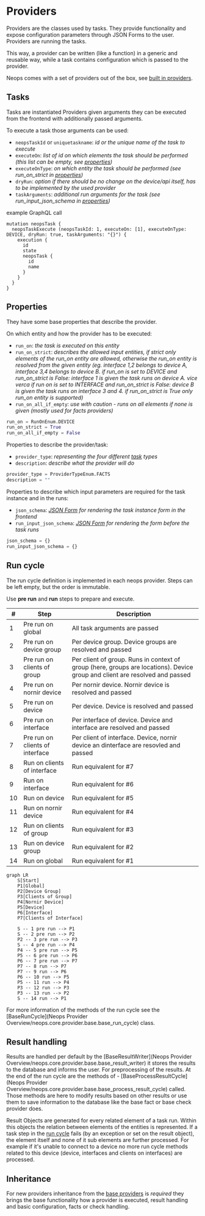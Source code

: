 # Providers

Providers are the classes used by tasks. They provide functionality and expose configuration parameters through JSON Forms to the user. Providers are running the tasks.

This way, a provider can be written (like a function) in a generic and reusable way, while a task contains configuration which is passed to the provider.

Neops comes with a set of providers out of the box, see [built in providers](30-provider_overview).

## Tasks

Tasks are instantiated Providers given arguments they can be executed from the frontend with additionally passed arguments.

To execute a task those arguments can be used:

- `neopsTaskId` or `uniquetaskname`: _id or the unique name of the task to execute_
- `executeOn`: _list of id on which elements the task should be performed (this list can be empty, see [properties](#properties))_
- `executeOnType`: _on which entity the task should be performed (see run_on_strict in [properties](#properties))_
- `dryRun`: _option if there should be no change on the device/api itself, has to be implemented by the used provider_
- `taskArguments`: _additional run arguments for the task (see run_input_json_schema in [properties](#properties))_

example GraphQL call

```
mutation neopsTask {
  neopsTaskExecute (neopsTaskId: 1, executeOn: [1], executeOnType: DEVICE, dryRun: true, taskArguments: "{}") {
    execution {
      id
      state
      neopsTask {
        id
        name
      }
    }
  }
}
```

## Properties

They have some base properties that describe the provider.

On which entity and how the provider has to be executed:

- `run_on`: _the task is executed on this entity_
- `run_on_strict`: _describes the allowed input entities, if strict only elements of the run_on entity are allowed, otherwise the run_on entity is resolved from the given entity (eg. interface 1,2 belongs to device A, interface 3,4 belongs to device B. if run_on is set to DEVICE and run_on_strict is False: interface 1 is given the task runs on device A. vice verca if run on is set to INTERFACE and run_on_strict is False: device B is given the task runs on interface 3 and 4. if run_on_strict is True only run_on entity is supported)_
- `run_on_all_if_empty`: _use with caution_ - _runs on all elements if none is given (mostly used for facts providers)_

```python
run_on = RunOnEnum.DEVICE
run_on_strict = True
run_on_all_if_empty = False
```

Properties to describe the provider/task:

- `provider_type`: _representing the four different [task](#tasks) types_
- `description`: _describe what the provider will do_

```python
provider_type = ProviderTypeEnum.FACTS
description = ""
```

Properties to describe which input parameters are required for the task instance and in the runs:

- `json_schema`: _[JSON Form](40-appendix#json-form) for rendering the task instance form in the frontend_
- `run_input_json_schema`: _[JSON Form](40-appendix#json-form) for rendering the form before the task runs_

```python
json_schema = {}
run_input_json_schema = {}
```

## Run cycle

The run cycle definition is implemented in each neops provider. Steps can be left empty, but the order is immutable.

Use **pre run** and **run** steps to prepare and execute.

| #   | Step                            | Description                                                                                                                 |
| --- | ------------------------------- | --------------------------------------------------------------------------------------------------------------------------- |
| 1   | Pre run on global               | All task arguments are passed                                                                                               |
| 2   | Pre run on device group         | Per device group. Device groups are resolved and passed                                                                     |
| 3   | Pre run on clients of group     | Per client of group. Runs in context of group (here, groups are locations). Device group and client are resolved and passed |
| 4   | Pre run on nornir device        | Per nornir device. Nornir device is resolved and passed                                                                     |
| 5   | Pre run on device               | Per device. Device is resolved and passed                                                                                   |
| 6   | Pre run on interface            | Per interface of device. Device and interface are resolved and passed                                                       |
| 7   | Pre run on clients of interface | Per client of interface. Device, nornir device an dinterface are resovled and passed                                        |
| 8   | Run on clients of interface     | Run equivalent for #7                                                                                                       |
| 9   | Run on interface                | Run equivalent for #6                                                                                                       |
| 10  | Run on device                   | Run equivalent for #5                                                                                                       |
| 11  | Run on nornir device            | Run equivalent for #4                                                                                                       |
| 12  | Run on clients of group         | Run equivalent for #3                                                                                                       |
| 13  | Run on device group             | Run equivalent for #2                                                                                                       |
| 14  | Run on global                   | Run equivalent for #1                                                                                                       |

```mermaid
graph LR
    S[Start]
    P1[Global]
    P2[Device Group]
    P3[Clients of Group]
    P4[Nornir Device]
    P5[Device]
    P6[Interface]
    P7[Clients of Interface]

    S -- 1 pre run --> P1
    S -- 2 pre run --> P2
    P2 -- 3 pre run --> P3
    S -- 4 pre run --> P4
    P4 -- 5 pre run --> P5
    P5 -- 6 pre run --> P6
    P6 -- 7 pre run --> P7
    P7 -- 8 run --> P7
    P7 -- 9 run --> P6
    P6 -- 10 run --> P5
    P5 -- 11 run --> P4
    P3 -- 12 run --> P3
    P3 -- 13 run --> P2
    S -- 14 run --> P1
```

For more information of the methods of the run cycle see the [BaseRunCycle](Neops Provider Overview/neops.core.provider.base.base_run_cycle) class.

## Result handling

Results are handled per default by the [BaseResultWriter](Neops Provider Overview/neops.core.provider.base.base_result_writer) it stores the results to the database and informs the user. For preprocessing of the results. At the end of the run cycle are the methods of - [BaseProcessResultCycle](Neops Provider Overview/neops.core.provider.base.base_process_result_cycle) called. Those methods are here to modify results based on other results or use them to save information to the database like the base fact or base check provider does.

Result Objects are generated for every related element of a task run. Within this objects the relation between elements of the entities is represented. If a task step in the [run cycle](25-provider?id=run-cycle) fails (by an exception or set on the result object), the element itself and none of it sub elements are further processed. For example if it's unable to connect to a device no more run cycle methods related to this device (device, interfaces and clients on interfaces) are processed.

## Inheritance

For new providers inheritance from the [base providers](/30-provider_overview?id=base-providers) is _required_ they brings the base functionality how a provider is executed, result handling and basic configuration, facts or check handling.
